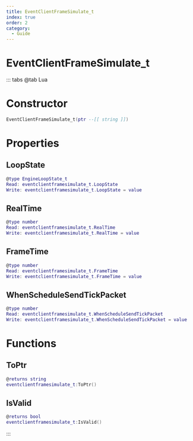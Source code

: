 ```yaml
---
title: EventClientFrameSimulate_t
index: true
order: 2
category:
  - Guide
---
```


# EventClientFrameSimulate_t

::: tabs
@tab Lua
# Constructor
```lua
EventClientFrameSimulate_t(ptr --[[ string ]])
```
# Properties
## LoopState 
```lua
@type EngineLoopState_t
Read: eventclientframesimulate_t.LoopState
Write: eventclientframesimulate_t.LoopState = value
```
## RealTime 
```lua
@type number
Read: eventclientframesimulate_t.RealTime
Write: eventclientframesimulate_t.RealTime = value
```
## FrameTime 
```lua
@type number
Read: eventclientframesimulate_t.FrameTime
Write: eventclientframesimulate_t.FrameTime = value
```
## WhenScheduleSendTickPacket 
```lua
@type number
Read: eventclientframesimulate_t.WhenScheduleSendTickPacket
Write: eventclientframesimulate_t.WhenScheduleSendTickPacket = value
```
# Functions
## ToPtr
```lua
@returns string
eventclientframesimulate_t:ToPtr()
```
## IsValid
```lua
@returns bool
eventclientframesimulate_t:IsValid()
```

:::